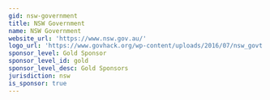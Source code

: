 ```yaml
---
gid: nsw-government
title: NSW Government
name: NSW Government
website_url: 'https://www.nsw.gov.au/'
logo_url: 'https://www.govhack.org/wp-content/uploads/2016/07/nsw_govt.png'
sponsor_level: Gold Sponsor
sponsor_level_id: gold
sponsor_level_desc: Gold Sponsors
jurisdiction: nsw
is_sponsor: true
---
```

